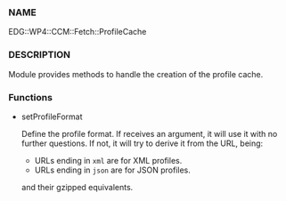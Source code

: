 ### NAME

EDG::WP4::CCM::Fetch::ProfileCache

### DESCRIPTION

Module provides methods to handle the creation of the profile cache.

### Functions

- setProfileFormat

    Define the profile format. If receives an argument, it will use it
    with no further questions. If not, it will try to derive it from the
    URL, being:

    - URLs ending in `xml` are for XML profiles.
    - URLs ending in `json` are for JSON profiles.

    and their gzipped equivalents.
